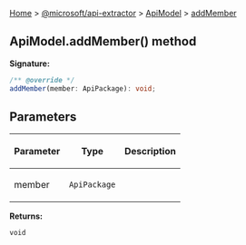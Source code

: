 [Home](./index) &gt; [@microsoft/api-extractor](./api-extractor.md) &gt; [ApiModel](./api-extractor.apimodel.md) &gt; [addMember](./api-extractor.apimodel.addmember.md)

## ApiModel.addMember() method


<b>Signature:</b>

```typescript
/** @override */
addMember(member: ApiPackage): void;
```

## Parameters

|  <p>Parameter</p> | <p>Type</p> | <p>Description</p> |
|  --- | --- | --- |
|  <p>member</p> | <p>`ApiPackage`</p> |  |

<b>Returns:</b>

`void`

